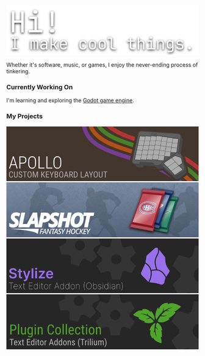 ![title](assets/hi.png)

Whether it's software, music, or games, I enjoy the never-ending process of tinkering.

### Currently Working On

I'm learning and exploring the [Godot game engine](https://godotengine.org/).

### My Projects

[![apollo custom keyboard layout](assets/apollo.png)](https://github.com/Mangiola/apollo)
[![slapshot fantasy hockey](assets/slapshot.png)](https://github.com/Mangiola/slapshot)
[![obsidian plugin](assets/obsidian.png)](https://github.com/Mangiola/obsidian-stylize)
[![trilium notes plugin](assets/trilium.png)]([https://github.com/Mangiola/trilium](https://github.com/Mangiola/trilium-scripts))
